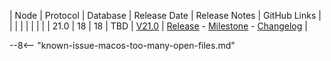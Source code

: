 | Node | Protocol | Database | Release Date | Release Notes | GitHub Links | 
|      |          |          |              | 				|			   |
| 21.0 | 18       | 18       | TBD          | [V21.0](/releases/current-release-notes) | [Release](https://github.com/nanocurrency/nano-node/releases/tag/V21.0) - [Milestone](https://github.com/nanocurrency/nano-node/milestone/18) - [Changelog](https://github.com/nanocurrency/nano-node/compare/V20.0...V21.0) | 

--8<-- "known-issue-macos-too-many-open-files.md"
